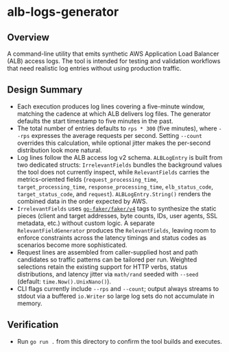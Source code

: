 # alb-logs-generator

## Overview

A command-line utility that emits synthetic AWS Application Load Balancer (ALB) access logs. The tool is intended for testing and validation workflows that need realistic log entries without using production traffic.

## Design Summary

- Each execution produces log lines covering a five-minute window, matching the cadence at which ALB delivers log files. The generator defaults the start timestamp to five minutes in the past.
- The total number of entries defaults to `rps * 300` (five minutes), where `--rps` expresses the average requests per second. Setting `--count` overrides this calculation, while optional jitter makes the per-second distribution look more natural.
- Log lines follow the ALB access log v2 schema. `ALBLogEntry` is built from two dedicated structs: `IrrelevantFields` bundles the background values the tool does not currently inspect, while `RelevantFields` carries the metrics-oriented fields (`request_processing_time`, `target_processing_time`, `response_processing_time`, `elb_status_code`, `target_status_code`, and `request`). `ALBLogEntry.String()` renders the combined data in the order expected by AWS.
- `IrrelevantFields` uses [`go-faker/faker/v4`](https://github.com/go-faker/faker) tags to synthesize the static pieces (client and target addresses, byte counts, IDs, user agents, SSL metadata, etc.) without custom logic. A separate `RelevantFieldGenerator` produces the `RelevantFields`, leaving room to enforce constraints across the latency timings and status codes as scenarios become more sophisticated.
- Request lines are assembled from caller-supplied host and path candidates so traffic patterns can be tailored per run. Weighted selections retain the existing support for HTTP verbs, status distributions, and latency jitter via `math/rand` seeded with `--seed` (default: `time.Now().UnixNano()`).
- CLI flags currently include `--rps` and `--count`; output always streams to stdout via a buffered `io.Writer` so large log sets do not accumulate in memory.

## Verification

- Run `go run .` from this directory to confirm the tool builds and executes.
